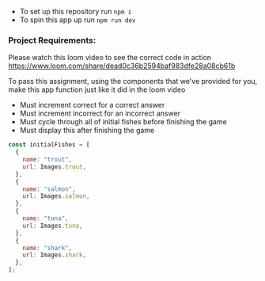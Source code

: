 - To set up this repository run `npm i`
- To spin this app up run  `npm run dev`



### Project Requirements:

Please watch this loom video to see the correct code in action
https://www.loom.com/share/dead0c36b2594baf983dfe28a08cb61b

To pass this assignment, using the components that we've provided for you, make this app function just like it did in the loom video

- Must increment correct for a correct answer
- Must increment incorrect for an incorrect answer
- Must cycle through all of initial fishes before finishing the game
- Must display this after finishing the game

```js
const initialFishes = [
  {
    name: "trout",
    url: Images.trout,
  },
  {
    name: "salmon",
    url: Images.salmon,
  },
  {
    name: "tuna",
    url: Images.tuna,
  },
  {
    name: "shark",
    url: Images.shark,
  },
];

```